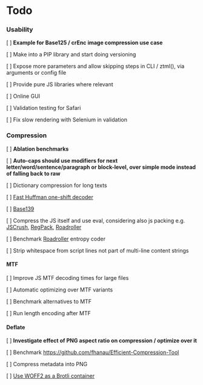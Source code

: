 # Todo


### Usability

[ ] **Example for Base125 / crEnc image compression use case**

[ ] Make into a PIP library and start doing versioning

[ ] Expose more parameters and allow skipping steps in CLI / ztml(), via arguments or config file

[ ] Provide pure JS libraries where relevant

[ ] Online GUI

[ ] Validation testing for Safari

[ ] Fix slow rendering with Selenium in validation

### Compression

[ ] **Ablation benchmarks**

[ ] **Auto-caps should use modifiers for next letter/word/sentence/paragraph or block-level, over simple mode instead of falling back to raw**

[ ] Dictionary compression for long texts

[ ] [Fast Huffman one-shift decoder](https://researchgate.net/publication/3159499_On_the_implementation_of_minimum_redundancy_prefix_codes)

[ ] [Base139](https://github.com/kevinAlbs/Base122/issues/3#issuecomment-263787763)

[ ] Compress the JS itself and use eval, considering also js packing e.g. [JSCrush](https://iteral.com/jscrush), [RegPack](https://siorki.github.io/regPack), [Roadroller](https://lifthrasiir.github.io/roadroller) 

[ ] Benchmark [Roadroller](https://lifthrasiir.github.io/roadroller) entropy coder

[ ] Strip whitespace from script lines not part of multi-line content strings

#### MTF

[ ] Improve JS MTF decoding times for large files

[ ] Automatic optimizing over MTF variants

[ ] Benchmark alternatives to MTF 

[ ] Run length encoding after MTF

#### Deflate

[ ] **Investigate effect of PNG aspect ratio on compression / optimize over it**

[ ] Benchmark https://github.com/fhanau/Efficient-Compression-Tool

[ ] Compress metadata into PNG 

[ ] [Use WOFF2 as a Brotli container](https://github.com/lifthrasiir/roadroller/issues/9#issuecomment-905580540)
